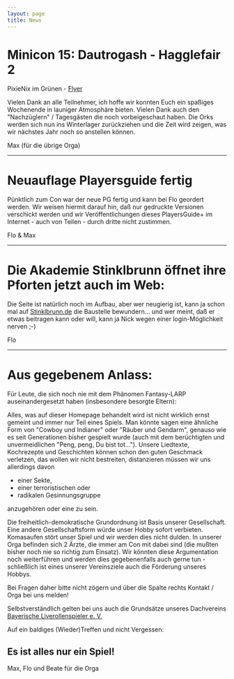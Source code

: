 ```yaml
---
layout: page
title: News
---
```


Minicon 15: Dautrogash - Hagglefair 2
=====================================

PixieNix im Grünen - [Flyer](http://www.slogodd.de/flyer/Dautrogasch_2_Flyer.pdf)

Vielen Dank an alle Teilnehmer, ich hoffe wir konnten Euch ein spaßiges Wochenende in launiger Atmosphäre bieten. Vielen Dank auch den "Nachzüglern" / Tagesgästen die noch vorbeigeschaut haben. 
Die Orks werden sich nun ins Winterlager zurückziehen und die Zeit wird zeigen, was wir nächstes Jahr noch so anstellen können.

Max (für die übrige Orga)

---

Neuauflage Playersguide fertig
==============================

Pünktlich zum Con war der neue PG fertig und kann bei Flo geordert werden. Wir weisen hiermit darauf hin, daß nur gedruckte Versionen verschickt werden und wir Veröffentlichungen dieses PlayersGuide+ im Internet - auch von Teilen - durch dritte nicht zustimmen. 


Flo & Max 

---

Die Akademie Stinklbrunn öffnet ihre Pforten jetzt auch im Web:
===============================================================

Die Seite ist natürlich noch im Aufbau, aber wer neugierig ist, kann ja schon mal auf [Stinklbrunn.de](http://www.stinklbrunn.de/) die Baustelle bewundern... und wer meint, daß er etwas beitragen kann oder will, kann ja Nick wegen einer login-Möglichkeit nerven ;-) 


Flo 

---

Aus gegebenem Anlass:
=====================

Für Leute, die sich noch nie mit dem Phänomen Fantasy-LARP auseinandergesetzt haben (insbesondere besorgte Eltern): 

Alles, was auf dieser Homepage behandelt wird ist nicht wirklich ernst gemeint und immer nur Teil eines Spiels. Man könnte sagen eine ähnliche Form von "Cowboy und Indianer" oder "Räuber und Gendarm", genauso wie es seit Generationen bisher gespielt wurde (auch mit dem berüchtigten und unvermeidlichen "Peng, peng, Du bist tot..."). 
Unsere Liedtexte, Kochrezepte und Geschichten können schon den guten Geschmack verletzen, das wollen wir nicht bestreiten, distanzieren müssen wir uns allerdings davon

* einer Sekte,
* einer terroristischen oder
* radikalen Gesinnungsgruppe

anzugehören oder eine zu sein. 

Die freiheitlich-demokratische Grundordnung ist Basis unserer Gesellschaft. Eine andere Gesellschaftsform würde unser Hobby sofort verbieten. 
Komasaufen stört unser Spiel und wir werden dies nicht dulden. In unserer Orga befinden sich 2 Ärzte, die immer am Con mit dabei sind (die mußten bisher noch nie so richtig zum Einsatz). Wir könnten diese Argumentation noch weiterführen und werden dies gegebenenfalls auch gerne tun - schließlich ist eines unserer Vereinsziele auch die Förderung unseres Hobbys. 

Bei Fragen daher bitte nicht zögern und über die Spalte rechts Kontakt / Orga bei uns melden! 

Selbstverständlich gelten bei uns auch die Grundsätze unseres Dachvereins [Bayerische Liverollenspieler e. V. ](http://www.bayerischeliverollenspieler.de/Struktur)

Auf ein baldiges (Wieder)Treffen 
und nicht Vergessen: 

Es ist alles nur ein Spiel! 
---------------------------

Max, Flo und Beate für die Orga 